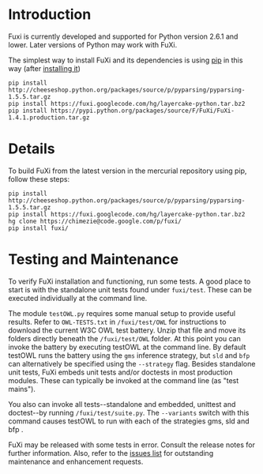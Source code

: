 # Introduction #

Fuxi is currently developed and supported for Python version 2.6.1 and lower.  Later versions of Python may work with FuXi.

The simplest way to install FuXi and its dependencies is using [pip](http://www.pip-installer.org/en/latest/) in this way (after [installing it](http://www.pip-installer.org/en/latest/installing.html#python-os-support))

```
pip install http://cheeseshop.python.org/packages/source/p/pyparsing/pyparsing-1.5.5.tar.gz
pip install https://fuxi.googlecode.com/hg/layercake-python.tar.bz2
pip install https://pypi.python.org/packages/source/F/FuXi/FuXi-1.4.1.production.tar.gz
```

# Details #

To build FuXi from the latest version in the mercurial repository using pip, follow these steps:

```
pip install http://cheeseshop.python.org/packages/source/p/pyparsing/pyparsing-1.5.5.tar.gz
pip install https://fuxi.googlecode.com/hg/layercake-python.tar.bz2
hg clone https://chimezie@code.google.com/p/fuxi/ 
pip install fuxi/
```


# Testing and Maintenance #

To verify FuXi installation and functioning, run some tests.  A good place to start is with the standalone unit tests found under `fuxi/test`.  These can be executed individually at the command line.

The module `testOWL.py` requires some manual setup to provide useful results.  Refer to `OWL-TESTS.txt` in `/fuxi/test/OWL` for instructions to download the current W3C OWL test battery.  Unzip that file and move its folders directly beneath the `/fuxi/test/OWL` folder.  At this point you can invoke the battery by executing testOWL at the command line.  By default testOWL runs the battery using the `gms` inference strategy, but `sld` and `bfp` can alternatively be specified using the `--strategy` flag.
Besides standalone unit tests, FuXi embeds unit tests and/or doctests in most production modules.  These can typically be invoked at the command line (as "test mains").

You also can invoke all tests--standalone and embedded, unittest and doctest--by running  `/fuxi/test/suite.py`.  The `--variants` switch with this command causes testOWL to run with each of the strategies gms, sld and bfp .

FuXi may be released with some tests in error.  Consult the release notes for further information.  Also, refer to the [issues list](http://code.google.com/p/fuxi/issues/list?thanks=12&ts=1277984968) for outstanding maintenance and enhancement requests.